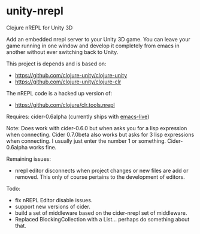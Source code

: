 unity-nrepl
===========

Clojure nREPL for Unity 3D

Add an embedded nrepl server to your Unity 3D game. You can leave your game running in one window and develop it completely from emacs in another without ever switching back to Unity.

This project is depends and is based on:

* https://github.com/clojure-unity/clojure-unity
* https://github.com/clojure-unity/clojure-clr

The nREPL code is a hacked up version of:

* https://github.com/clojure/clr.tools.nrepl

Requires: cider-0.6alpha (currently ships with [emacs-live](https://github.com/overtone/emacs-live))

Note: Does work with cider-0.6.0 but when asks you for a lisp expression when connecting. Cider 0.7.0beta also works but asks for 3 lisp expressions when connecting. I usually just enter the number 1 or something. Cider-0.6alpha works fine.

Remaining issues:
 * nrepl editor disconnects when project changes or new files are add or removed. This only of course pertains to the development of editors.

Todo:
* fix nREPL Editor disable issues.
* support new versions of cider.
* build a set of middleware based on the cider-nrepl set of middleware.
* Replaced BlockingCollection with a List... perhaps do something about that.
